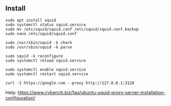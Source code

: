 ## Install
```
sudo apt install squid
sudo systemctl status squid.service
sudo mv /etc/squid/squid.conf /etc/squid/squid.conf.backup
sudo nano /etc/squid/squid.conf

sudo /usr/sbin/squid -k check
sudo /usr/sbin/squid -k parse

sudo squid -k reconfigure
sudo systemctl reload squid.service

sudo systemctl enable squid.service
sudo systemctl restart squid.service

curl -I https://google.com --proxy http://127.0.0.1:3128
```
Help: https://www.cyberciti.biz/faq/ubuntu-squid-proxy-server-installation-configuration/